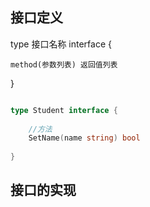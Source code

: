 ## 接口定义


type 接口名称 interface {

    method(参数列表) 返回值列表

}

```go

type Student interface {
	
	//方法
	SetName(name string) bool
	
}

```

## 接口的实现
